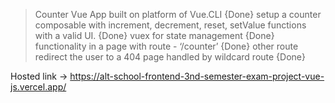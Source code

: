 >Counter Vue App built on platform of Vue.CLI  {Done}
>setup a counter composable with increment, decrement, reset, setValue functions with a valid UI.  {Done}
>vuex for state management {Done}
>functionality in a page with route - ‘/counter’ {Done}
>other route redirect the user to a 404 page handled by wildcard route {Done}




Hosted link -> https://alt-school-frontend-3nd-semester-exam-project-vue-js.vercel.app/
